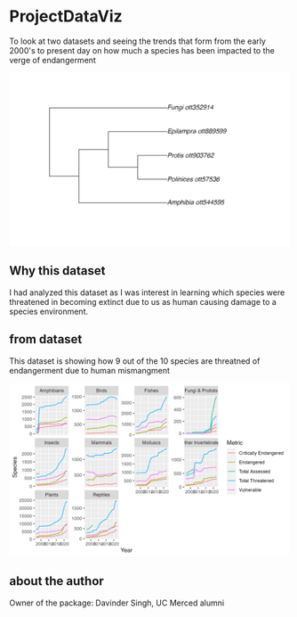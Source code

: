 
# ProjectDataViz

<!-- badges: start -->
<!-- badges: end -->

To look at two datasets and seeing the trends that form from the early 2000's to present day on how much a species has been impacted to the verge of endangerment

![ ](man/Figures/unnamed-chunk-16-1.png)

## Why this dataset 

I had analyzed this dataset as I was interest in learning which species were threatened in becoming extinct due to us as human causing damage to a species environment.



## from dataset

This dataset is showing how 9 out of the 10 species are threatned of endangerment due to human mismangment

![ ](man/Figures/unnamed-chunk-4-1.png)

## about the author
Owner of the package: Davinder Singh, UC Merced alumni
